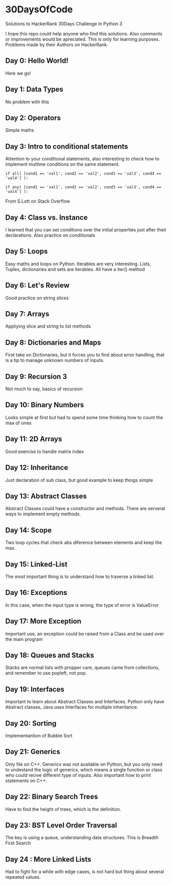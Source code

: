 # 30DaysOfCode
Solutions to HackerRank 30Days Challenge in Python 3

I hope this repo could help anyone who find this solutions. Also comments or improvements would be apreciated. This is only for learning purposes. Problems made by their Authors on HackerRank.

## Day 0: Hello World!
Here we go!
## Day 1: Data Types
No problem with this
## Day 2: Operators
Simple maths
## Day 3: Intro to conditional statements
Attention to your conditional statements, also interesting to check how to implement multime conditions on the same statement. 
```
if all( [cond1 == 'val1', cond2 == 'val2', cond3 == 'val3', cond4 == 'val4'] ):

if any( [cond1 == 'val1', cond2 == 'val2', cond3 == 'val3', cond4 == 'val4'] ):
```
From S.Lott on Stack Overflow
## Day 4: Class vs. Instance
I learned that you can set conditions over the initial properties just after their declarations. Also practice on conditionals
## Day 5: Loops
Easy maths and loops on Python. Iterables are very interesting. Lists, Tuples, dictionaries and sets are iterables. All have a iter() method
## Day 6: Let's Review
Good practice on string slices
## Day 7: Arrays
Appliying slice and string to list methods
## Day 8: Dictionaries and Maps
First take on Dictionaries, but it forces you to find about error handling, that is a tip to manage unknown numbers of inputs.
## Day 9: Recursion 3
Not much to say, basics of recursion
## Day 10: Binary Numbers
Looks simple at first but had to spend some time thinking how to count the max of ones
## Day 11: 2D Arrays
Good exercise to handle matrix index
## Day 12: Inheritance
Just declaration of sub class, but good example to keep things simple
## Day 13: Abstract Classes
Abstract Classes could have a constructor and methods. There are serveral ways to implement empty methods.
## Day 14: Scope
Two loop cycles that check abs diference between elements and keep the max.
## Day 15: Linked-List
The most important thing is to understand how to traverse a linked list.
## Day 16: Exceptions
In this case, when the input type is wrong, the type of error is ValueError
## Day 17: More Exception
Important use, an exception could be raised from a Class and be used over the main program
## Day 18: Queues and Stacks
Stacks are normal lists with propper care, queues came from collections, and remember to use popleft, not pop.
## Day 19: Interfaces
Important to learn about Abstract Classes and Interfaces. Python only have Abstract classes, Java uses Interfaces for multiple inheritance.
## Day 20: Sorting
Implementantion of Bubble Sort
## Day 21: Generics
Only file on C++. Generics was not available on Python, but you only need to undestand the logic of generics, which means a single function or class who could recive different type of inputs. Also important how to print statements on C++.
## Day 22: Binary Search Trees
Have to find the height of trees, which is the definition.
## Day 23: BST Level Order Traversal
The key is using a queue, understanding data structures. This is Breadth First Search
## Day 24 : More Linked Lists
Had to fight for a while with edge cases, is not hard but thing about several repeated values.

